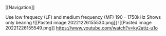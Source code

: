 [[Navigation]]

Use low frequecy (LF) and medium frequency (MF) 190 - 1750kHz
Shows only bearing
![[Pasted image 20221226155530.png]]
![[Pasted image 20221226155549.png]]
https://www.youtube.com/watch?v=ky2atiz-u1o

